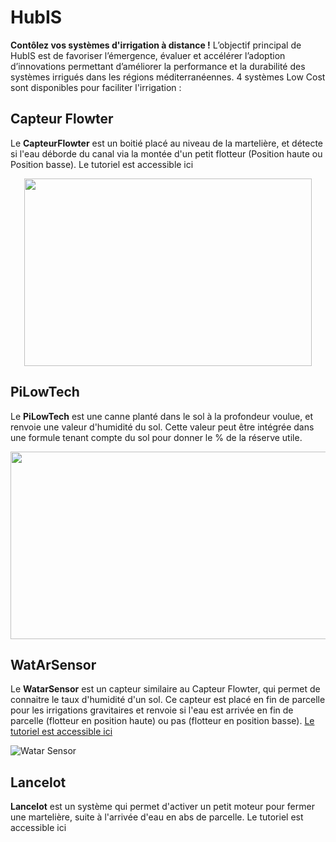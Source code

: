 # HubIS

**Contôlez vos systèmes d'irrigation à distance !** L’objectif principal de HubIS est de favoriser l’émergence, évaluer et accélérer l’adoption d’innovations permettant d’améliorer la performance et la durabilité des systèmes irrigués dans les régions méditerranéennes. 4 systèmes Low Cost sont disponibles pour faciliter l'irrigation :

## Capteur Flowter
Le **CapteurFlowter** est un boitié placé au niveau de la martelière, et détecte si l'eau déborde du canal via la montée d'un petit flotteur (Position haute ou Position basse). Le tutoriel est accessible ici

<p align="center">
  <img width="460" height="300" src="https://user-images.githubusercontent.com/24956276/171176651-7885a446-3800-4e8c-ab6d-e9c1b162edfd.png">
</p>

## PiLowTech
Le **PiLowTech** est une canne planté dans le sol à la profondeur voulue, et renvoie une valeur d'humidité du sol. Cette valeur peut être intégrée dans une formule tenant compte du sol pour donner le % de la réserve utile.

<p align="center">
  <img width="660" height="300" src="https://user-images.githubusercontent.com/24956276/171178057-83645072-a6ad-4224-a129-8c37954bd16f.png">
</p>

## WatArSensor
Le **WatarSensor** est un capteur similaire au Capteur Flowter, qui permet de connaitre le taux d'humidité d'un sol. Ce capteur est placé en fin de parcelle pour les irrigations gravitaires et renvoie si l'eau est arrivée en fin de parcelle (flotteur en position haute) ou pas (flotteur en position basse). [Le tutoriel est accessible ici](https://github.com/Mobilab-AgroTIC/HubIS/tree/main/WatAr_Sensor)

![Watar Sensor](https://user-images.githubusercontent.com/24956276/171176488-8cc74e6c-c3f6-4d16-8e4a-b6d77da6c881.jpg)

## Lancelot

**Lancelot** est un système qui permet d'activer un petit moteur pour fermer une martelière, suite à l'arrivée d'eau en abs de parcelle. Le tutoriel est accessible ici
